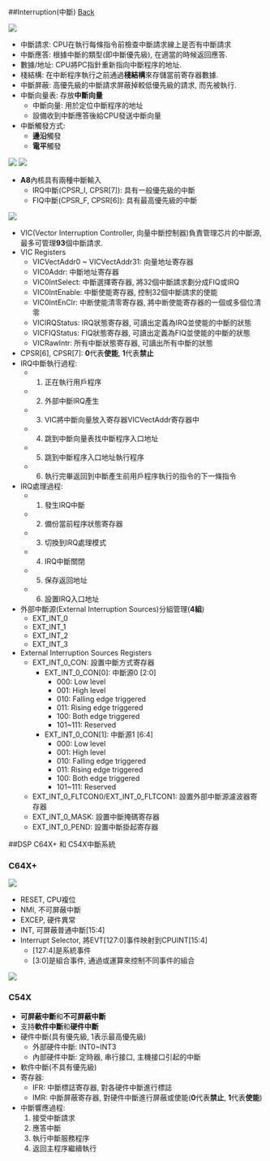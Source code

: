 ##Interruption(中斷)		[Back](./../Embedded_System.md)

<img src="./interruption.png">

- 中斷請求: CPU在執行每條指令前檢查中斷請求線上是否有中斷請求
- 中斷應答: 根據中斷的類型(即中斷優先級), 在適當的時候返回應答.
- 數據/地址: CPU將PC指針重新指向中斷程序的地址.
- 棧結構: 在中断程序執行之前通過**棧結構**來存儲當前寄存器數據.
- 中斷屏蔽: 高優先級的中斷請求屏蔽掉較低優先級的請求, 而先被執行.
- 中斷向量表: 存放**中斷向量**
	- 中斷向量: 用於定位中斷程序的地址
	- 設備收到中斷應答後給CPU發送中斷向量
- 中斷觸發方式:
	- **邊沿**觸發
	- **電平**觸發

<img src="./interruption_model.png">

<img src="./interruption_control.png">

- **A8**內核具有兩種中斷輸入
	- IRQ中斷(CPSR_I, CPSR[7]): 具有一般優先級的中斷
	- FIQ中斷(CPSR_F, CPSR[6]): 具有最高優先級的中斷

<img src="./VIC.png">

- VIC(Vector Interruption Controller, 向量中斷控制器)負責管理芯片的中斷源, 最多可管理**93**個中斷請求.
- VIC Registers
	- VICVectAddr0 ~ VICVectAddr31: 向量地址寄存器
	- VIC0Addr: 中斷地址寄存器
	- VIC0IntSelect: 中斷選擇寄存器, 將32個中斷請求劃分成FIQ或IRQ
	- VIC0IntEnable: 中斷使能寄存器, 控制32個中斷請求的使能
	- VIC0IntEnClr: 中断使能清零寄存器, 將中断使能寄存器的一個或多個位清零
	- VICIRQStatus: IRQ狀態寄存器, 可讀出定義為IRQ並使能的中斷的狀態
	- VICFIQStatus: FIQ狀態寄存器, 可讀出定義為FIQ並使能的中斷的狀態
	- VICRawIntr: 所有中斷狀態寄存器, 可讀出所有中斷的狀態
- CPSR[6], CPSR[7]: **0**代表**使能**, **1**代表**禁止**
- IRQ中斷執行過程:
	- 1. 正在執行用戶程序
	- 2. 外部中斷IRQ產生
	- 3. VIC將中斷向量放入寄存器VICVectAddr寄存器中
	- 4. 跳到中斷向量表找中斷程序入口地址
	- 5. 跳到中斷程序入口地址執行程序
	- 6. 執行完畢返回到中斷產生前用戶程序執行的指令的下一條指令
- IRQ處理過程:
	- 1. 發生IRQ中斷
	- 2. 備份當前程序狀態寄存器
	- 3. 切換到IRQ處理模式
	- 4. IRQ中斷關閉
	- 5. 保存返回地址
	- 6. 設置IRQ入口地址
- 外部中斷源(External Interruption Sources)分組管理(**4組**)
	- EXT_INT_0
	- EXT_INT_1
	- EXT_INT_2
	- EXT_INT_3
- External Interruption Sources Registers
	- EXT_INT_0_CON: 設置中斷方式寄存器
		- EXT_INT_0_CON[0]: 中斷源0 [2:0]
			- 000: Low level
			- 001: High level
			- 010: Falling edge triggered
			- 011: Rising edge triggered
			- 100: Both edge triggered
			- 101~111: Reserved
		- EXT_INT_0_CON[1]: 中斷源1 [6:4]
			- 000: Low level
			- 001: High level
			- 010: Falling edge triggered
			- 011: Rising edge triggered
			- 100: Both edge triggered
			- 101~111: Reserved
	- EXT_INT_0_FLTCON0/EXT_INT_0_FLTCON1: 設置外部中斷源濾波器寄存器
	- EXT_INT_0_MASK: 設置中斷掩碼寄存器
	- EXT_INT_0_PEND: 設置中斷掛起寄存器

##DSP C64X+ 和 C54X中斷系統

### C64X+

<img src="./C64X.png">

- RESET, CPU複位
- NMI, 不可屏蔽中斷
- EXCEP, 硬件異常
- INT, 可屏蔽普通中斷[15:4]
- Interrupt Selector, 將EVT[127:0]事件映射到CPUINT[15:4]
	- [127:4]是系統事件
	- [3:0]是組合事件, 通過或運算來控制不同事件的組合

<img src="./C64X_interrupt_selector.png">

### C54X

- **可屏蔽中斷**和**不可屏蔽中斷**
- 支持**軟件中斷**和**硬件中斷**
- 硬件中斷(具有優先級, 1表示最高優先級)
	- 外部硬件中斷: INT0~INT3
	- 內部硬件中斷: 定時器, 串行接口, 主機接口引起的中斷
- 軟件中斷(不具有優先級)
- 寄存器:
	- IFR: 中斷標誌寄存器, 對各硬件中斷進行標誌
	- IMR: 中斷屏蔽寄存器, 對硬件中斷進行屏蔽或使能(**0**代表**禁止**, **1**代表**使能**)
- 中斷響應過程:
	1. 接受中斷請求
	2. 應答中斷
	3. 執行中斷服務程序
	4. 返回主程序繼續執行
